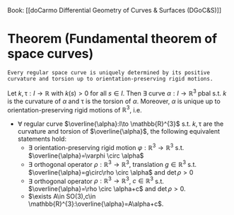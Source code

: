 Book: [[doCarmo Differential Geometry of Curves & Surfaces (DGoC&S)]]
# Theorem (Fundamental theorem of space curves)
	Every regular space curve is uniquely determined by its positive curvature and torsion up to orientation-preserving rigid motions.
Let $k,\uptau:I\to \mathbb{R}$ with $k(s)>0$ for all $s\in I$.
Then $\exists$ curve $\alpha:I\to \mathbb{R}^{3}$ pbal s.t. $k$ is the curvature of $\alpha$ and $\uptau$ is the torsion of $\alpha$.
Moreover, $\alpha$ is unique up to orientation-preserving rigid motions of $\mathbb{R}^{3}$, i.e. 
- $\forall$ regular curve $\overline{\alpha}:I\to \mathbb{R}^{3}$ s.t. $k,\uptau$ are the curvature and torsion of $\overline{\alpha}$, the following equivalent statements hold:
	- $\exists$ orientation-preserving rigid motion $\varphi:\mathbb{R}^{3}\to \mathbb{R}^{3}$ s.t. $\overline{\alpha}=\varphi \circ \alpha$
	- $\exists$ orthogonal operator $\rho:\mathbb{R}^{3}\to \mathbb{R}^{3}$, translation $g\in \mathbb{R}^{3}$ s.t. $\overline{\alpha}=g\circ\rho \circ \alpha$ and $\det \rho>0$
	- $\exists$ orthogonal operator $\rho:\mathbb{R}^{3}\to \mathbb{R}^{3}$, $c\in \mathbb{R}^{3}$ s.t. $\overline{\alpha}=\rho \circ \alpha+c$ and $\det \rho>0$.
	- $\exists A\in SO(3),c\in \mathbb{R}^{3}:\overline{\alpha}=A\alpha+c$.